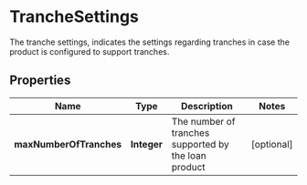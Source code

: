 

# TrancheSettings

The tranche settings, indicates the settings regarding tranches in case the product is configured to support tranches.
## Properties

Name | Type | Description | Notes
------------ | ------------- | ------------- | -------------
**maxNumberOfTranches** | **Integer** | The number of tranches supported by the loan product |  [optional]



